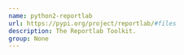 ```yaml
---
name: python2-reportlab
url: https://pypi.org/project/reportlab/#files
description: The Reportlab Toolkit.
group: None
---
```

